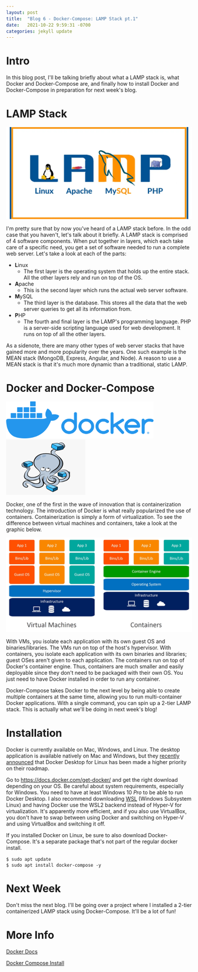 ```yaml
---
layout: post
title:  "Blog 6 - Docker-Compose: LAMP Stack pt.1"
date:   2021-10-22 9:59:31 -0700
categories: jekyll update
---
```


# **Intro**
In this blog post, I'll be talking briefly about what a LAMP stack is, what Docker and Docker-Compose are, and finally how to install Docker and Docker-Compose in preparation for next week's blog. 

# **LAMP Stack**
![LAMP stack](/assets/lamp-stack.png)


I'm pretty sure that by now you've heard of a LAMP stack before. In the odd case that you haven't, let's talk about it briefly. A LAMP stack is comprised of 4 software components. When put together in layers, which each take care of a specific need, you get a set of software needed to run a complete web server. Let's take a look at each of the parts:
- **L**inux
    - The first layer is the operating system that holds up the entire stack. All the other layers rely and run on top of the OS.
- **A**pache
    - This is the second layer which runs the actual web server software.
- **M**ySQL
    - The third layer is the database. This stores all the data that the web server queries to get all its information from.
- **P**HP
    - The fourth and final layer is the LAMP's programming language. PHP is a server-side scripting language used for web development. It runs on top of all the other layers.

As a sidenote, there are many other types of web server stacks that have gained more and more popularity over the years. One such example is the MEAN stack (MongoDB, Express, Angular, and Node). A reason to use a MEAN stack is that it's much more dynamic than a traditional, static LAMP.

# **Docker and Docker-Compose**
<img src="/assets/docker-logo.png" alt="Docker logo" width="400px" height="100px"/> 
<img src="/assets/docker-compose-logo.png" alt="Docker-Compose logo" width="215px" height="150px"/>

Docker, one of the first in the wave of innovation that is containerization technology. The introduction of Docker is what really popularized the use of containers. Containerization is simply a form of virtualization. To see the difference between virtual machines and containers, take a look at the graphic below.

![Containers vs VMs](/assets/containers-vs-vms.png)

With VMs, you isolate each application with its own guest OS and binaries/libraries. The VMs run on top of the host's hypervisor. With containers, you isolate each application with its own binaries and libraries; guest OSes aren't given to each application. The containers run on top of Docker's container engine. Thus, containers are much smaller and easily deployable since they don't need to be packaged with their own OS. You just need to have Docker installed in order to run any container.

Docker-Compose takes Docker to the next level by being able to create multiple containers at the same time, allowing you to run multi-container Docker applications. With a single command, you can spin up a 2-tier LAMP stack. This is actually what we'll be doing in next week's blog!

# **Installation**
Docker is currently available on Mac, Windows, and Linux. The desktop application is available natively on Mac and Windows, but they [recently announced](https://www.docker.com/blog/accelerating-new-features-in-docker-desktop/) that Docker Desktop for Linux has been made a higher priority on their roadmap. 

Go to https://docs.docker.com/get-docker/ and get the right download depending on your OS. Be careful about system requirements, especially for Windows. You need to have at least Windows 10 *Pro* to be able to run Docker Desktop. I also recommend downloading [WSL](https://docs.microsoft.com/en-us/windows/wsl/install) (Windows Subsystem Linux) and having Docker use the WSL2 backend instead of Hyper-V for virtualization. It's apparently more efficient, and if you also use VirtualBox, you don't have to swap between using Docker and switching on Hyper-V and using VirtualBox and switching it off.

If you installed Docker on Linux, be sure to also download Docker-Compose. It's a separate package that's not part of the regular docker install.

```
$ sudo apt update 
$ sudo apt install docker-compose -y
```

# **Next Week**
Don't miss the next blog. I'll be going over a project where I installed a 2-tier containerized LAMP stack using Docker-Compose. It'll be a lot of fun!

# **More Info**
[Docker Docs](https://docs.docker.com/)

[Docker Compose Install](https://docs.docker.com/compose/install/)